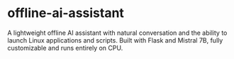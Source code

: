 # offline-ai-assistant
A lightweight offline AI assistant with natural conversation and the ability to launch Linux applications and scripts. Built with Flask and Mistral 7B, fully customizable and runs entirely on CPU.
